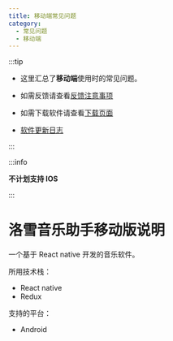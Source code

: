 ```yaml
---
title: 移动端常见问题
category:
  - 常见问题
  - 移动端
---
```


:::tip

- 这里汇总了**移动端**使用时的常见问题。

- 如需反馈请查看[反馈注意事项](../../report/)

- 如需下载软件请查看[下载页面](../../download/)

- [软件更新日志](https://github.com/lyswhut/lx-music-mobile/blob/master/CHANGELOG.md)

:::

:::info

**不计划支持 IOS**

:::

# 洛雪音乐助手移动版说明

一个基于 React native 开发的音乐软件。

所用技术栈：

- React native
- Redux

支持的平台：

- Android
